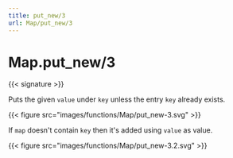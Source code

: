 ```yaml
---
title: put_new/3
url: Map/put_new/3
---
```


# Map.put_new/3

{{< signature >}}

Puts the given `value` under `key` unless the entry `key` already exists.

{{< figure src="images/functions/Map/put_new-3.svg" >}}

If `map` doesn't contain `key` then it's added using `value` as value.

{{< figure src="images/functions/Map/put_new-3.2.svg" >}}
